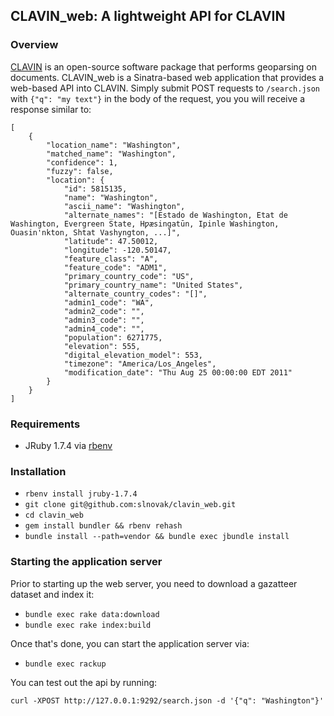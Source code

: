 ## CLAVIN_web: A lightweight API for CLAVIN

### Overview

[CLAVIN](https://github.com/Berico-Technologies/CLAVIN) is an open-source software package that performs geoparsing on documents. CLAVIN_web is a Sinatra-based web application that provides a web-based API into CLAVIN. Simply submit POST requests to `/search.json` with `{"q": "my text"}` in the body of the request, you you will receive a response similar to:

```
[
    {
        "location_name": "Washington",
        "matched_name": "Washington",
        "confidence": 1,
        "fuzzy": false,
        "location": {
            "id": 5815135,
            "name": "Washington",
            "ascii_name": "Washington",
            "alternate_names": "[Estado de Washington, Etat de Washington, Evergreen State, Hƿæsingatūn, Ipinle Washington, Ouasin'nkton, Shtat Vashyngton, ...]",
            "latitude": 47.50012,
            "longitude": -120.50147,
            "feature_class": "A",
            "feature_code": "ADM1",
            "primary_country_code": "US",
            "primary_country_name": "United States",
            "alternate_country_codes": "[]",
            "admin1_code": "WA",
            "admin2_code": "",
            "admin3_code": "",
            "admin4_code": "",
            "population": 6271775,
            "elevation": 555,
            "digital_elevation_model": 553,
            "timezone": "America/Los_Angeles",
            "modification_date": "Thu Aug 25 00:00:00 EDT 2011"
        }
    }
]
```

### Requirements

* JRuby 1.7.4 via [rbenv](https://github.com/sstephenson/rbenv)

### Installation

* `rbenv install jruby-1.7.4`
* `git clone git@github.com:slnovak/clavin_web.git`
* `cd clavin_web`
* `gem install bundler && rbenv rehash`
* `bundle install --path=vendor && bundle exec jbundle install`

### Starting the application server

Prior to starting up the web server, you need to download a gazatteer dataset and index it:

* `bundle exec rake data:download`
* `bundle exec rake index:build`

Once that's done, you can start the application server via:

* `bundle exec rackup`

You can test out the api by running:

`curl -XPOST http://127.0.0.1:9292/search.json -d '{"q": "Washington"}'`

